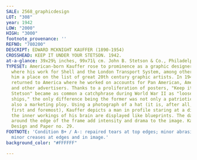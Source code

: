 ```yaml
---
SALE: 2568_graphicdesign
LOT: "308"
year: 1942
LOW: "2000"
HIGH: "3000"
footnote_provenance: ''
REFNO: "780200"
DESCRIPT: EDWARD MCKNIGHT KAUFFER (1890-1954)
CROSSHEAD: KEEP IT UNDER YOUR STETSON. 1942.
at-a-glance: 39x29¼ inches, 99x71¾ cm. John B. Stetson & Co., Philadelphia.
TYPESET: American-born Kauffer rose to prominence as a graphic designer in Great Britain
  where his work for Shell and the London Transport System, among others, assured
  him a place on the list of great 20th century graphic artists. In 1940, Kauffer
  returned to America where he worked on accounts for Pan American, American Airlines
  and other advertisers. Thanks to a proliferation of posters, "Keep it Under Your
  Stetson" became as common a catchphrase during World War II as "loose lips sink
  ships," the only difference being the former was not only a patriotic command, but
  also a marketing ploy. Using a photograph of a hat (it is, after all, a hat poster
  first and foremost), Kauffer depicts a man in profile staring at a distant factory,
  the inner workings of his brain are displayed like blueprints. The dark shadows
  around the edge of the frame add intensity and drama to the image. Kauffer 278,
  Design and Paper no. 29.
FOOTNOTE: 'Condition B+ / A-: repaired tears at top edges; minor abrasions at edges;
  minor creases at edges and in image.'
background_color: "#FFFFFF"

---
```

